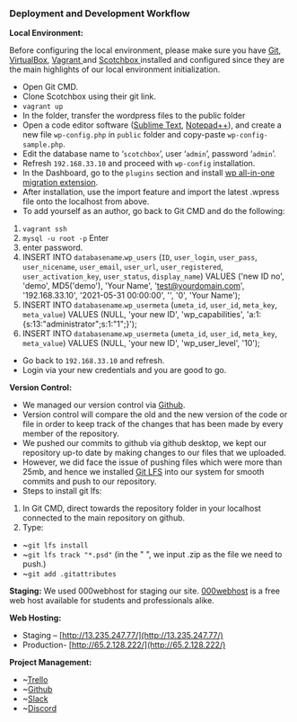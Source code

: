 ### Deployment and Development Workflow

**Local Environment:**

 Before configuring the local environment, please make sure you have [Git](https://git-scm.com/), [VirtualBox](https://www.virtualbox.org/wiki/Downloads), [Vagrant ](https://www.vagrantup.com/downloads) and [Scotchbox ](https://box.scotch.io/) installed and configured since they are the main highlights of our local environment initialization.

- Open Git CMD. 
- Clone Scotchbox using their git link.
- `vagrant up`
- In the folder, transfer the wordpress files to the public folder 
- Open a code editor software ([Sublime Text](https://www.sublimetext.com/3), [Notepad++](https://notepad-plus-plus.org/downloads/)), and create a new file `wp-config.php` in `public` folder and copy-paste `wp-config-sample.php`.
- Edit the database name to ‘`scotchbox`’, user ‘`admin`’, password ‘`admin`’.
- Refresh `192.168.33.10` and proceed with `wp-config` installation.
- In the Dashboard, go to the `plugins` section and install [wp all-in-one migration extension](https://help.servmask.com/knowledgebase/install-instructions-for-file-extension/).
- After installation, use the import feature and import the latest .wpress file onto the localhost from above. 
- To add yourself as an author, go back to Git CMD and do the following: 

1. `vagrant ssh`
2. `mysql -u root -p` Enter
3. enter password.
4. INSERT INTO `databasename`.`wp_users` (`ID`, `user_login`, `user_pass`, `user_nicename`, `user_email`, `user_url`, `user_registered`, `user_activation_key`, `user_status`, `display_name`) VALUES ('new ID no', 'demo', MD5('demo'), 'Your Name', 'test@yourdomain.com', '192.168.33.10', '2021-05-31 00:00:00', '', '0', 'Your Name');
5. INSERT INTO `databasename`.`wp_usermeta` (`umeta_id`, `user_id`, `meta_key`, `meta_value`) VALUES (NULL, 'your new ID', 'wp_capabilities', 'a:1:{s:13:"administrator";s:1:"1";}');
6. INSERT INTO `databasename`.`wp_usermeta` (`umeta_id`, `user_id`, `meta_key`, `meta_value`) VALUES (NULL, 'your new ID', 'wp_user_level', '10');

- Go back to `192.168.33.10` and refresh. 
- Login via your new credentials and you are good to go.

**Version Control:**

- We managed our version control via [Github](https://github.com/JCU-CP3402/cp3402-2021-a2-cp3402-2021-team12).
- Version control will compare the old and the new version of the code or file in order to keep track of the changes that has been made by every member of the repository.
- We pushed our commits to github via github desktop, we kept our repository up-to date by making changes to our files that we uploaded. 
- However, we did face the issue of pushing files which were more than 25mb, and hence we installed [Git LFS](https://git-lfs.github.com/) into our system for smooth commits and push to our repository.
- Steps to install git lfs:

1. In Git CMD, direct towards the repository folder in your localhost connected to the main repository on github.
2. Type:
- ~`git lfs install`
- ~`git lfs track "*.psd"` (in the " ", we input .zip as the file we need to push.)
- ~`git add .gitattributes`


**Staging:**
We used 000webhost for staging our site. [000webhost](https://in.000webhost.com/) is a free web host available for students and professionals alike.

**Web Hosting:**

- Staging – [http://13.235.247.77/](http://13.235.247.77/)
- Production- [http://65.2.128.222/](http://65.2.128.222/)

**Project Management:**

- ~[Trello](https://trello.com/b/5tmYmGPZ/cp3402-cms-group-12)
- ~[Github](https://github.com/JCU-CP3402/cp3402-2021-a2-cp3402-2021-team12)
- ~[Slack](https://join.slack.com/t/cp3402cmsgroup12/shared_invite/zt-r0k3n6it-uiaRZiqiPbzo1gOSlsTXnQ)
- ~[Discord](https://discord.gg/6CsQX2ht)
